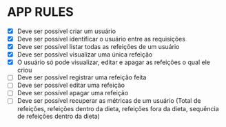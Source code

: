 # APP RULES

- [x] Deve ser possível criar um usuário
- [x] Deve ser possível identificar o usuário entre as requisições
- [x] Deve ser possível listar todas as refeições de um usuário
- [x] Deve ser possível visualizar uma única refeição
- [x] O usuário só pode visualizar, editar e apagar as refeições o qual ele criou
- [ ] Deve ser possível registrar uma refeição feita
- [ ] Deve ser possível editar uma refeição
- [ ] Deve ser possível apagar uma refeição
- [ ] Deve ser possível recuperar as métricas de um usuário (Total de refeições, refeições dentro da dieta, refeições fora da dieta, sequência de refeições dentro da dieta)